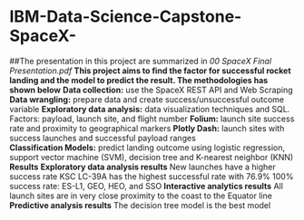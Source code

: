 # IBM-Data-Science-Capstone-SpaceX-
##The presentation in this project are summarized in *00 SpaceX Final Presentation.pdf*
**This project aims to find the factor for successful rocket landing and the model to predict the result. The methodologies has shown below**
**Data collection:** use the SpaceX REST API and Web Scraping
**Data wrangling:** prepare data and create success/unsuccessful outcome variable 
**Exploratory data analysis:** data visualization techniques and SQL. Factors: payload, launch site, and flight number
**Folium:** launch site success rate and proximity to geographical markers
**Plotly Dash:** launch sites with success launches and successful payload ranges  
**Classification Models:** predict landing outcome using logistic regression, support vector machine (SVM), decision tree and K-nearest neighbor (KNN)
**Results**
**Exploratory data analysis results**
New launches have a higher success rate
KSC LC-39A has the highest successful rate with 76.9%
100% success rate: ES-L1, GEO, HEO, and SSO
**Interactive analytics results**
All launch sites are in very close proximity to the coast to the Equator line
**Predictive analysis results**
The decision tree model is the best model



